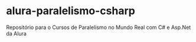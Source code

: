 # alura-paralelismo-csharp
Repositório para o Cursos de Paralelismo no Mundo Real com C# e Asp.Net da Alura
